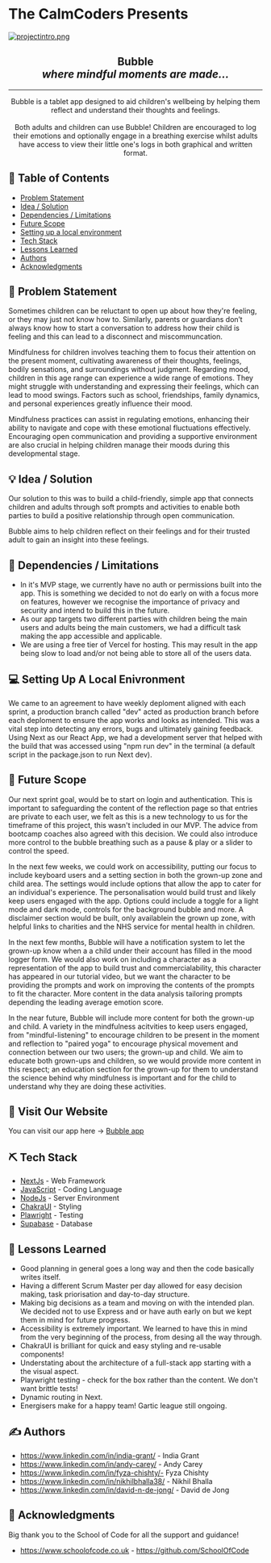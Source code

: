 # The CalmCoders Presents

[![projectintro.png](https://i.postimg.cc/Kv1tVwzC/projectintro.png)](https://postimg.cc/56MHQP8m)

<h2 align="center"> Bubble <br> <i>where mindful moments are made...</i></h2>

---

<p align="center"> 
Bubble is a tablet app designed to aid children's wellbeing by helping them reflect and understand their thoughts and feelings.
    <br> 
    <br>
Both adults and children can use Bubble! Children are encouraged to log their emotions and optionally engage in a breathing exercise whilst adults have access to view their little one's logs in both graphical and written format.
    
</p>

## 📝 Table of Contents

- [Problem Statement](#problem_statement)
- [Idea / Solution](#idea)
- [Dependencies / Limitations](#limitations)
- [Future Scope](#future_scope)
- [Setting up a local environment](#getting_started)
- [Tech Stack](#tech_stack)
- [Lessons Learned](#lessons_learned)
- [Authors](#authors)
- [Acknowledgments](#acknowledgments)

## 🧐 Problem Statement <a name = "problem_statement"></a>

Sometimes children can be reluctant to open up about how they're feeling, or they may just not know how to. Similarly, parents or guardians don’t always know how to start a conversation to address how their child is feeling and this can lead to a disconnect and miscommuncation.

Mindfulness for children involves teaching them to focus their attention on the present moment, cultivating awareness of their thoughts, feelings, bodily sensations, and surroundings without judgment. Regarding mood, children in this age range can experience a wide range of emotions. They might struggle with understanding and expressing their feelings, which can lead to mood swings. Factors such as school, friendships, family dynamics, and personal experiences greatly influence their mood.

Mindfulness practices can assist in regulating emotions, enhancing their ability to navigate and cope with these emotional fluctuations effectively. Encouraging open communication and providing a supportive environment are also crucial in helping children manage their moods during this developmental stage.

## 💡 Idea / Solution <a name = "idea"></a>

Our solution to this was to build a child-friendly, simple app that connects children and adults through soft prompts and activities to enable both parties to build a positive relationship through open communication.

Bubble aims to help children reflect on their feelings and for their trusted adult to gain an insight into these feelings.

## 🛑 Dependencies / Limitations <a name = "limitations"></a>

- In it's MVP stage, we currently have no auth or permissions built into the app. This is something we decided to not do early on with a focus more on features, however we recognise the importance of privacy and security and intend to build this in the future.
- As our app targets two different parties with children being the main users and adults being the main customers, we had a difficult task making the app accessible and applicable.
- We are using a free tier of Vercel for hosting. This may result in the app being slow to load and/or not being able to store all of the users data.

## 💻 Setting Up A Local Enivronment <a name = "getting_started"></a>

We came to an agreement to have weekly deploment aligned with each sprint, a production branch called "dev" acted as production branch before each deploment to ensure the app works and looks as intended. This was a vital step into detecting any errors, bugs and ultimately gaining feedback. Using Next as our React App, we had a development server that helped with 
the build that was accessed using "npm run dev" in the terminal (a default script in the package.json to run Next dev).

## 🚀 Future Scope <a name = "future_scope"></a>

Our next sprint goal, would be to start on login and authentication. This is important to safeguarding the content of the reflection page so that entries are private to each user, we felt as this is a new technology to us for the timeframe of this project, this wasn't included in our MVP. The advice from bootcamp coaches also agreed with this decision. We could also introduce more control to the bubble breathing such as a pause & play or a slider to control the speed. 

In the next few weeks, we could work on accessibility, putting our focus to include keyboard users and a setting section in both the grown-up zone and child area. The settings would include options that allow the app to cater for an individual's experience. The personalisation would build trust and likely keep users engaged with the app. Options could include a toggle for a light mode and dark mode, controls for the background bubble and more. A disclaimer section would be built, only availablein the grown up zone, with helpful links to charities and the NHS service for mental health in children.

In the next few months, Bubble will have a notification system to let the grown-up know when a a child under their account has filled in the mood logger form. We would also work on including a character as a representation of the app to build trust and commercialability, this character has appeared in our tutorial video, but we want the character to be providing the prompts and work on improving the contents of the prompts to fit the character. More content in the data analysis tailoring prompts depending the leading average emotion score. 

In the near future, Bubble will include more content for both the grown-up and child. A variety in the mindfulness acitvities to keep users engaged, from "mindful-listening" to encourage children to be present in the moment and reflection to "paired yoga" to encourage physical movement and connection between our two users; the grown-up and child. We aim to educate both grown-ups and children, so we would provide more content in this respect; an education section for the grown-up for them to understand the science behind why mindfulness is important and for the child to understand why they are doing these activities.

## 🏁 Visit Our Website <a name = "vist_our_website"></a>

You can visit our app here -> <a href="https://bubble-app-two.vercel.app/">Bubble app</a>

## ⛏️ Tech Stack <a name = "tech_stack"></a>

- [NextJs](https://nextjs.org/) - Web Framework
- [JavaScript](https://www.typescriptlang.org) - Coding Language
- [NodeJs](https://nodejs.org/en/) - Server Environment
- [ChakraUI](https://tailwindcss.com) - Styling
- [Plawright](https://www.cypress.io) - Testing
- [Supabase](https://www.postgresql.org) - Database

## 🏫 Lessons Learned <a name = "lessons_learned"></a>

- Good planning in general goes a long way and then the code basically writes itself.
- Having a different Scrum Master per day allowed for easy decision making, task priorisation and day-to-day structure.
- Making big decisions as a team and moving on with the intended plan. We decided not to use Express and or have auth early on but we kept them in mind for future progress.
- Accessibility is extremely important. We learned to have this in mind from the very beginning of the process, from desing all the way through.
- ChakraUI is brilliant for quick and easy styling and re-usable components!
- Understating about the architecture of a full-stack app starting with a the visual aspect.
- Playwright testing - check for the box rather than the content. We don't want brittle tests!
- Dynamic routing in Next.
- Energisers make for a happy team! Gartic league still ongoing.

## ✍️ Authors <a name = "authors"></a>

- https://www.linkedin.com/in/india-grant/ - India Grant
- https://www.linkedin.com/in/andy-carey/ - Andy Carey
- https://www.linkedin.com/in/fyza-chishty/- Fyza Chishty
- https://www.linkedin.com/in/nikhilbhalla38/ - Nikhil Bhalla
- https://www.linkedin.com/in/david-n-de-jong/ - David de Jong

## 🎉 Acknowledgments <a name = "acknowledgments"></a>

Big thank you to the School of Code for all the support and guidance!

- https://www.schoolofcode.co.uk - https://github.com/SchoolOfCode
